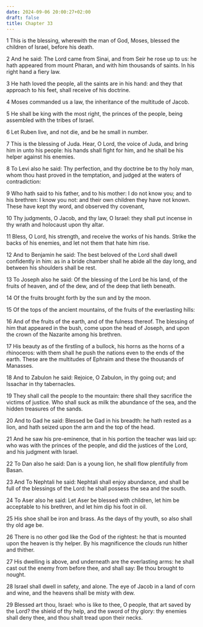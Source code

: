 ```yaml
---
date: 2024-09-06 20:00:27+02:00
draft: false
title: Chapter 33
---
```




1 This is the blessing, wherewith the man of God, Moses, blessed the children of Israel, before his death.

2 And he said: The Lord came from Sinai, and from Seir he rose up to us: he hath appeared from mount Pharan, and with him thousands of saints. In his right hand a fiery law.

3 He hath loved the people, all the saints are in his hand: and they that approach to his feet, shall receive of his doctrine.

4 Moses commanded us a law, the inheritance of the multitude of Jacob.

5 He shall be king with the most right, the princes of the people, being assembled with the tribes of Israel.

6 Let Ruben live, and not die, and be he small in number.

7 This is the blessing of Juda. Hear, O Lord, the voice of Juda, and bring him in unto his people: his hands shall fight for him, and he shall be his helper against his enemies.

8 To Levi also he said: Thy perfection, and thy doctrine be to thy holy man, whom thou hast proved in the temptation, and judged at the waters of contradiction:

9 Who hath said to his father, and to his mother: I do not know you; and to his brethren: I know you not: and their own children they have not known. These have kept thy word, and observed thy covenant,

10 Thy judgments, O Jacob, and thy law, O Israel: they shall put incense in thy wrath and holocaust upon thy altar.

11 Bless, O Lord, his strength, and receive the works of his hands. Strike the backs of his enemies, and let not them that hate him rise.

12 And to Benjamin he said: The best beloved of the Lord shall dwell confidently in him: as in a bride chamber shall he abide all the day long, and between his shoulders shall be rest.

13 To Joseph also he said: Of the blessing of the Lord be his land, of the fruits of heaven, and of the dew, and of the deep that lieth beneath.

14 Of the fruits brought forth by the sun and by the moon.

15 Of the tops of the ancient mountains, of the fruits of the everlasting hills:

16 And of the fruits of the earth, and of the fulness thereof. The blessing of him that appeared in the bush, come upon the head of Joseph, and upon the crown of the Nazarite among his brethren.

17 His beauty as of the firstling of a bullock, his horns as the horns of a rhinoceros: with them shall he push the nations even to the ends of the earth. These are the multitudes of Ephraim and these the thousands of Manasses.

18 And to Zabulon he said: Rejoice, O Zabulon, in thy going out; and Issachar in thy tabernacles.

19 They shall call the people to the mountain: there shall they sacrifice the victims of justice. Who shall suck as milk the abundance of the sea, and the hidden treasures of the sands.

20 And to Gad he said: Blessed be Gad in his breadth: he hath rested as a lion, and hath seized upon the arm and the top of the head.

21 And he saw his pre-eminence, that in his portion the teacher was laid up: who was with the princes of the people, and did the justices of the Lord, and his judgment with Israel.

22 To Dan also he said: Dan is a young lion, he shall flow plentifully from Basan.

23 And To Nephtali he said: Nephtali shall enjoy abundance, and shall be full of the blessings of the Lord: he shall possess the sea and the south.

24 To Aser also he said: Let Aser be blessed with children, let him be acceptable to his brethren, and let him dip his foot in oil.

25 His shoe shall be iron and brass. As the days of thy youth, so also shall thy old age be.

26 There is no other god like the God of the rightest: he that is mounted upon the heaven is thy helper. By his magnificence the clouds run hither and thither.

27 His dwelling is above, and underneath are the everlasting arms: he shall cast out the enemy from before thee, and shall say: Be thou brought to nought.

28 Israel shall dwell in safety, and alone. The eye of Jacob in a land of corn and wine, and the heavens shall be misty with dew.

29 Blessed art thou, Israel: who is like to thee, O people, that art saved by the Lord? the shield of thy help, and the sword of thy glory: thy enemies shall deny thee, and thou shalt tread upon their necks.

